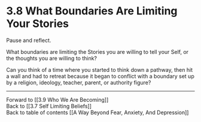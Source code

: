 # 3.8 What Boundaries Are Limiting Your Stories

Pause and reflect. 

What boundaries are limiting the Stories you are willing to tell your Self, or the thoughts you are willing to think? 

Can you think of a time where you started to think down a pathway, then hit a wall and had to retreat because it began to conflict with a boundary set up by a religion, ideology, teacher, parent, or authority figure? 

___

Forward to [[3.9 Who We Are Becoming]]           
Back to [[3.7 Self Limiting Beliefs]]        
Back to table of contents [[A Way Beyond Fear, Anxiety, And Depression]]    
